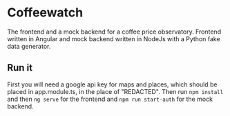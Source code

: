 # Coffeewatch
The frontend and a mock backend for a coffee price observatory. Frontend written in Angular and mock backend written in NodeJs with a 
Python fake data generator.

## Run it
First you will need a google api key for maps and places, which should be placed in app.module.ts,
in the place of "REDACTED".
Then run `npm install` and then `ng serve` for the frontend and `npm run start-auth` for the mock backend.